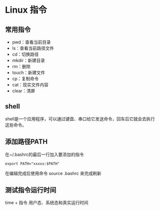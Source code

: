 # Linux 指令
## 常用指令
+ pwd：查看当前目录
+ ls：查看当前路径文件
+ cd：切换路径
+ mkdir：新建目录
+ rm：删除
+ touch：新建文件
+ cp：复制命令
+ cat：现实文件内容
+ clear：清屏

## shell
shell是一个应用程序，可以通过键盘、串口给它发送命令，回车后它就会去执行这些命令。

## 添加路径PATH
在~/.bashrc的最后一行加入要添加的指令
~~~shell
export PATH="xxxxx:$PATH"
~~~
在编辑完成后使用命令
source .bashrc
来完成刷新
## 测试指令运行时间
time + 指令
用户态、系统态和真实运行时间


